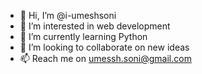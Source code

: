 - 👋 Hi, I’m @i-umeshsoni
- 👀 I’m interested in web development
- 🌱 I’m currently learning Python
- 💞️ I’m looking to collaborate on new ideas
- 📫 Reach me on umessh.soni@gmail.com

<!---
i-umeshsoni/i-umeshsoni is a ✨ special ✨ repository because its `README.md` (this file) appears on your GitHub profile.
You can click the Preview link to take a look at your changes.
--->
